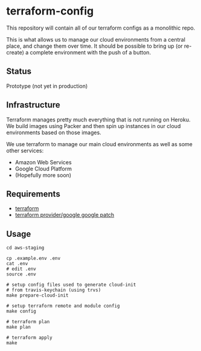 # terraform-config

This repository will contain all of our terraform configs as a monolithic repo.

This is what allows us to manage our cloud environments from a central place, and change them over time. It should be possible to bring up (or re-create) a complete environment with the push of a button.

## Status

Prototype (not yet in production)

## Infrastructure

Terraform manages pretty much everything that is not running on Heroku. We build images using Packer and then spin up instances in our cloud environments based on those images.

We use terraform to manage our main cloud environments as well as some other services:

* Amazon Web Services
* Google Cloud Platform
* (Hopefully more soon)

## Requirements

* [terraform](https://www.terraform.io/)
* [terraform provider/google google patch](https://github.com/hashicorp/terraform/pull/7029)

## Usage

    cd aws-staging

    cp .example.env .env
    cat .env
    # edit .env
    source .env

    # setup config files used to generate cloud-init
    # from travis-keychain (using trvs)
    make prepare-cloud-init

    # setup terraform remote and module config
    make config

    # terraform plan
    make plan

    # terraform apply
    make
